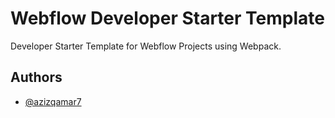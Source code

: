 # Webflow Developer Starter Template

Developer Starter Template for Webflow Projects using Webpack.

## Authors

- [@azizqamar7](https://www.github.com/azizqamar7)
